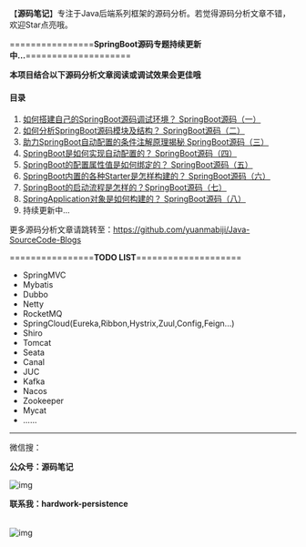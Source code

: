 【**源码笔记**】专注于Java后端系列框架的源码分析。若觉得源码分析文章不错，欢迎Star点亮哦。

================**SpringBoot源码专题持续更新中...**====================

**本项目结合以下源码分析文章阅读或调试效果会更佳哦**

#### 目录

1. [如何搭建自己的SpringBoot源码调试环境？ SpringBoot源码（一）](https://github.com/yuanmabiji/Java-SourceCode-Blogs/blob/master/SpringBoot/1%20%E5%A6%82%E4%BD%95%E6%90%AD%E5%BB%BA%E8%87%AA%E5%B7%B1%E7%9A%84SpringBoot%E6%BA%90%E7%A0%81%E8%B0%83%E8%AF%95%E7%8E%AF%E5%A2%83%EF%BC%9F%20%20SpringBoot%E6%BA%90%E7%A0%81%EF%BC%88%E4%B8%80%EF%BC%89.md)
2. [如何分析SpringBoot源码模块及结构？ SpringBoot源码（二）](https://github.com/yuanmabiji/Java-SourceCode-Blogs/blob/master/SpringBoot/2%20%E5%A6%82%E4%BD%95%E5%88%86%E6%9E%90SpringBoot%E6%BA%90%E7%A0%81%E6%A8%A1%E5%9D%97%E5%8F%8A%E7%BB%93%E6%9E%84%EF%BC%9F%20%20SpringBoot%E6%BA%90%E7%A0%81%EF%BC%88%E4%BA%8C%EF%BC%89.md)
3. [助力SpringBoot自动配置的条件注解原理揭秘 SpringBoot源码（三）](https://github.com/yuanmabiji/Java-SourceCode-Blogs/blob/master/SpringBoot/3%20%E5%8A%A9%E5%8A%9BSpringBoot%E8%87%AA%E5%8A%A8%E9%85%8D%E7%BD%AE%E7%9A%84%E6%9D%A1%E4%BB%B6%E6%B3%A8%E8%A7%A3%E5%8E%9F%E7%90%86%E6%8F%AD%E7%A7%98%20%20SpringBoot%E6%BA%90%E7%A0%81%EF%BC%88%E4%B8%89%EF%BC%89.md)
4. [SpringBoot是如何实现自动配置的？ SpringBoot源码（四）](https://github.com/yuanmabiji/Java-SourceCode-Blogs/blob/master/SpringBoot/4%20SpringBoot%E6%98%AF%E5%A6%82%E4%BD%95%E5%AE%9E%E7%8E%B0%E8%87%AA%E5%8A%A8%E9%85%8D%E7%BD%AE%E7%9A%84%EF%BC%9F%20%20SpringBoot%E6%BA%90%E7%A0%81%EF%BC%88%E5%9B%9B%EF%BC%89.md)
5. [SpringBoot的配置属性值是如何绑定的？ SpringBoot源码（五）](https://github.com/yuanmabiji/Java-SourceCode-Blogs/blob/master/SpringBoot/5%20SpringBoot%E7%9A%84%E9%85%8D%E7%BD%AE%E5%B1%9E%E6%80%A7%E5%80%BC%E6%98%AF%E5%A6%82%E4%BD%95%E7%BB%91%E5%AE%9A%E7%9A%84%EF%BC%9F%20SpringBoot%E6%BA%90%E7%A0%81%EF%BC%88%E4%BA%94%EF%BC%89.md)
6. [SpringBoot内置的各种Starter是怎样构建的？ SpringBoot源码（六）](https://github.com/yuanmabiji/Java-SourceCode-Blogs/blob/master/SpringBoot/6%20SpringBoot%E5%86%85%E7%BD%AE%E7%9A%84%E5%90%84%E7%A7%8DStarter%E6%98%AF%E6%80%8E%E6%A0%B7%E6%9E%84%E5%BB%BA%E7%9A%84%EF%BC%9F%20%20SpringBoot%E6%BA%90%E7%A0%81%EF%BC%88%E5%85%AD%EF%BC%89.md)
7. [SpringBoot的启动流程是怎样的？SpringBoot源码（七）](https://github.com/yuanmabiji/Java-SourceCode-Blogs/blob/master/SpringBoot/7%20SpringBoot%E7%9A%84%E5%90%AF%E5%8A%A8%E6%B5%81%E7%A8%8B%E6%98%AF%E6%80%8E%E6%A0%B7%E7%9A%84%EF%BC%9FSpringBoot%E6%BA%90%E7%A0%81%EF%BC%88%E4%B8%83%EF%BC%89.md)
8. [SpringApplication对象是如何构建的？ SpringBoot源码（八）](https://github.com/yuanmabiji/Java-SourceCode-Blogs/blob/master/SpringBoot/8%20SpringApplication%E5%AF%B9%E8%B1%A1%E6%98%AF%E5%A6%82%E4%BD%95%E6%9E%84%E5%BB%BA%E7%9A%84%EF%BC%9F%20SpringBoot%E6%BA%90%E7%A0%81%EF%BC%88%E5%85%AB%EF%BC%89.md)
9. 持续更新中...


更多源码分析文章请跳转至：https://github.com/yuanmabiji/Java-SourceCode-Blogs


================**TODO LIST**====================

* SpringMVC
* Mybatis
* Dubbo
* Netty
* RocketMQ
* SpringCloud(Eureka,Ribbon,Hystrix,Zuul,Config,Feign...)
* Shiro
* Tomcat
* Seata
* Canal
* JUC
* Kafka
* Nacos
* Zookeeper
* Mycat
* ......

--------------------------------------------
微信搜：

**公众号：源码笔记**

![img](https://common-ymbj.oss-cn-beijing.aliyuncs.com/%E6%BA%90%E7%A0%81%E7%AC%94%E8%AE%B0%E5%85%AC%E4%BC%97%E5%8F%B7%E4%BA%8C%E7%BB%B4%E7%A0%81.PNG)

**联系我：hardwork-persistence**

###### 





![img](https://common-ymbj.oss-cn-beijing.aliyuncs.com/%E7%88%B1%E7%BC%96%E7%A0%81%E7%9A%84%E7%A0%81%E5%86%9C%E4%BA%8C%E7%BB%B4%E7%A0%81.PNG)
